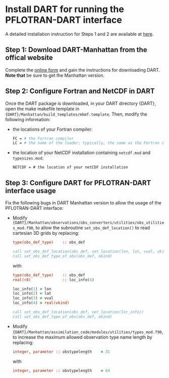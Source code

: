 # Install DART for running the PFLOTRAN-DART interface

A detailed installation instruction for Steps 1 and 2 are available at [here](https://www.image.ucar.edu/DAReS/DART/DART2_Starting.html).

## Step 1: Download DART-Manhattan from the offical website

Complete the [online form](https://www2.cisl.ucar.edu/software/dart/download) and gain the instructions for downloading DART. **Note that** be sure to get the Manhattan version.



## Step 2: Configure Fortran and NetCDF in DART

Once the DART package is downloaded, in your DART directory {DART}, open the make makefile template in ```{DART}/Manhattan/build_templates/mkmf.template```. Then, modify the following information:

- the locations of your Fortran compiler:

  ```sh
  FC = # the Fortran compiler
  LC = # the name of the loader; typically, the same as the Fortran compiler
  ```

- the location of your NetCDF installation containing ```netcdf.mod``` and ```typesizes.mod```:

  ```shell
  NETCDF = # the location of your netCDF installation
  ```



## Step 3: Configure DART for PFLOTRAN-DART interface usage

Fix the following bugs in DART Manhattan version to allow the usage of the PFLOTRAN-DART interface:

- Modify ```{DART}/Manhattan/observations/obs_converters/utilities/obs_utilities_mod.f90```, to allow the subroutine ```set_obs_def_location()``` to read cartesian 3D grids by replacing:

  ```fortran
  type(obs_def_type)    :: obs_def
  
  call set_obs_def_location(obs_def, set_location(lon, lat, vval, vkind))
  call set_obs_def_type_of_obs(obs_def, okind)
  ```

  with

  ```fortran
  type(obs_def_type)    :: obs_def
  real(r8)              :: loc_info(4)
  
  loc_info(1) = lon
  loc_info(2) = lat
  loc_info(3) = vval
  loc_info(4) = real(vkind)
  
  call set_obs_def_location(obs_def, set_location(loc_info))
  call set_obs_def_type_of_obs(obs_def, okind)
  ```

- Modify ```{DART}/Manhattan/assimilation_code/modules/utilities/types_mod.f90```, to increase the maximum allowed observation type name length by replacing:

  ```fortran
  integer, parameter :: obstypelength    = 31
  ```

  with

  ```fortran
  integer, parameter :: obstypelength    = 64
  ```
